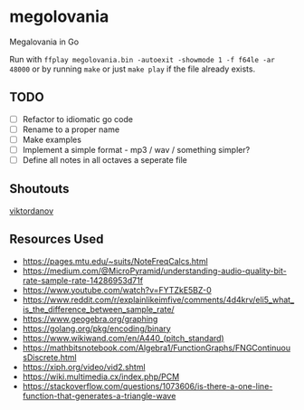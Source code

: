 # megolovania

Megalovania in Go

Run with `ffplay megolovania.bin -autoexit -showmode 1 -f f64le -ar 48000` or by running `make` or just `make play` if the file already exists.

## TODO

- [ ] Refactor to idiomatic go code
- [ ] Rename to a proper name
- [ ] Make examples
- [ ] Implement a simple format - mp3 / wav / something simpler?
- [ ] Define all notes in all octaves a seperate file

## Shoutouts

[viktordanov](https://github.com/viktordanov)

## Resources Used

- https://pages.mtu.edu/~suits/NoteFreqCalcs.html
- https://medium.com/@MicroPyramid/understanding-audio-quality-bit-rate-sample-rate-14286953d71f
- https://www.youtube.com/watch?v=FYTZkE5BZ-0
- https://www.reddit.com/r/explainlikeimfive/comments/4d4krv/eli5_what_is_the_difference_between_sample_rate/
- https://www.geogebra.org/graphing
- https://golang.org/pkg/encoding/binary
- https://www.wikiwand.com/en/A440_(pitch_standard)
- https://mathbitsnotebook.com/Algebra1/FunctionGraphs/FNGContinuousDiscrete.html
- https://xiph.org/video/vid2.shtml
- https://wiki.multimedia.cx/index.php/PCM
- https://stackoverflow.com/questions/1073606/is-there-a-one-line-function-that-generates-a-triangle-wave
